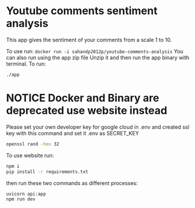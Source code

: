# Youtube comments sentiment analysis
This app gives the sentiment of your comments from a scale 1 to 10.

To use run:
`docker run -i sahandp2012p/youtube-comments-analysis`
You can also run using the app zip file
Unzip it and then run the app binary with terminal.
To run:
```
./app
```


# NOTICE Docker and Binary are deprecated use website instead

Please set your own developer key for google cloud in .env
and created ssl key with this command and set it .env as SECRET_KEY
```bash
openssl rand -hex 32
```

To use website run:
```bash
npm i
pip install -r requirements.txt
```
then run these two commands as different processes:
```bash
uvicorn api:app
npm run dev
```
